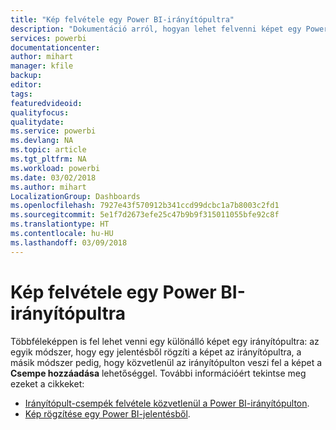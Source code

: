 ```yaml
---
title: "Kép felvétele egy Power BI-irányítópultra"
description: "Dokumentáció arról, hogyan lehet felvenni képet egy Power BI-irányítópultra."
services: powerbi
documentationcenter: 
author: mihart
manager: kfile
backup: 
editor: 
tags: 
featuredvideoid: 
qualityfocus: 
qualitydate: 
ms.service: powerbi
ms.devlang: NA
ms.topic: article
ms.tgt_pltfrm: NA
ms.workload: powerbi
ms.date: 03/02/2018
ms.author: mihart
LocalizationGroup: Dashboards
ms.openlocfilehash: 7927e43f570912b341ccd99dcbc1a7b8003c2fd1
ms.sourcegitcommit: 5e1f7d2673efe25c47b9b9f315011055bfe92c8f
ms.translationtype: HT
ms.contentlocale: hu-HU
ms.lasthandoff: 03/09/2018
---
```

# <a name="add-an-image-to-a-power-bi-dashboard"></a>Kép felvétele egy Power BI-irányítópultra
Többféleképpen is fel lehet venni egy különálló képet egy irányítópultra: az egyik módszer, hogy egy jelentésből rögzíti a képet az irányítópultra, a másik módszer pedig, hogy közvetlenül az irányítópulton veszi fel a képet a **Csempe hozzáadása** lehetőséggel.  További információért tekintse meg ezeket a cikkeket:

* [Irányítópult-csempék felvétele közvetlenül a Power BI-irányítópulton](service-dashboard-add-widget.md).
* [Kép rögzítése egy Power BI-jelentésből](service-dashboard-pin-tile-from-report.md).

